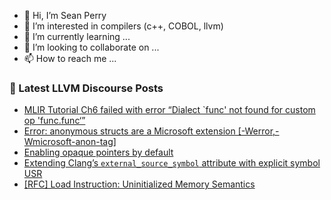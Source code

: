 - 👋 Hi, I’m Sean Perry
- 👀 I’m interested in compilers (c++, COBOL, llvm)
- 🌱 I’m currently learning ...
- 💞️ I’m looking to collaborate on ...
- 📫 How to reach me ...

<!---
s66perry/s66perry is a ✨ special ✨ repository because its `README.md` (this file) appears on your GitHub profile.
You can click the Preview link to take a look at your changes.
--->
### 📕 Latest LLVM Discourse Posts

<!-- DISCOURSE-LLVM:START -->
- [MLIR Tutorial Ch6 failed with error “Dialect `func&#39; not found for custom op &#39;func.func‘”](https://discourse.llvm.org/t/mlir-tutorial-ch6-failed-with-error-dialect-func-not-found-for-custom-op-func-func/67461#post_6)
- [Error: anonymous structs are a Microsoft extension [-Werror,-Wmicrosoft-anon-tag]](https://discourse.llvm.org/t/error-anonymous-structs-are-a-microsoft-extension-werror-wmicrosoft-anon-tag/67588#post_2)
- [Enabling opaque pointers by default](https://discourse.llvm.org/t/enabling-opaque-pointers-by-default/61322?page=3#post_46)
- [Extending Clang’s `external_source_symbol` attribute with explicit symbol USR](https://discourse.llvm.org/t/extending-clang-s-external-source-symbol-attribute-with-explicit-symbol-usr/67575#post_2)
- [[RFC] Load Instruction: Uninitialized Memory Semantics](https://discourse.llvm.org/t/rfc-load-instruction-uninitialized-memory-semantics/67481#post_12)
<!-- DISCOURSE-LLVM:END -->
